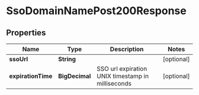 

# SsoDomainNamePost200Response


## Properties

| Name | Type | Description | Notes |
|------------ | ------------- | ------------- | -------------|
|**ssoUrl** | **String** |  |  [optional] |
|**expirationTime** | **BigDecimal** | SSO url expiration UNIX timestamp in milliseconds |  [optional] |



